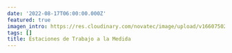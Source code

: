 ```yaml
---
date: '2022-08-17T06:00:00.000Z'
featured: true
imagen_intro: https://res.cloudinary.com/novatec/image/upload/v1660750207/BRL_b9gsh9.png
tags: []
title: Estaciones de Trabajo a la Medida
---
```





